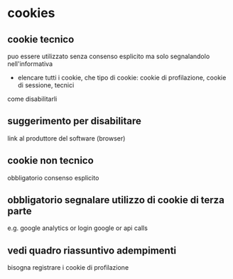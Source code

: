 # cookies

## cookie tecnico

puo essere utilizzato senza consenso esplicito ma solo segnalandolo
nell'informativa

- elencare tutti i cookie, che tipo di cookie: cookie di profilazione, cookie di
  sessione, tecnici

come disabilitarli

## suggerimento per disabilitare

link al produttore del software (browser)

## cookie non tecnico

obbligatorio consenso esplicito

## obbligatorio segnalare utilizzo di cookie di terza parte

e.g. google analytics or login google or api calls

## vedi quadro riassuntivo adempimenti

bisogna registrare i cookie di profilazione
